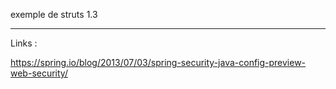 exemple de struts 1.3 


----
Links : 

https://spring.io/blog/2013/07/03/spring-security-java-config-preview-web-security/
